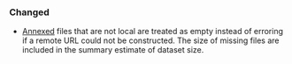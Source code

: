 ### Changed

- [Annexed](https://git-annex.branchable.com/) files that are not local are treated as
  empty instead of erroring if a remote URL could not be constructed. The size of missing
  files are included in the summary estimate of dataset size.
